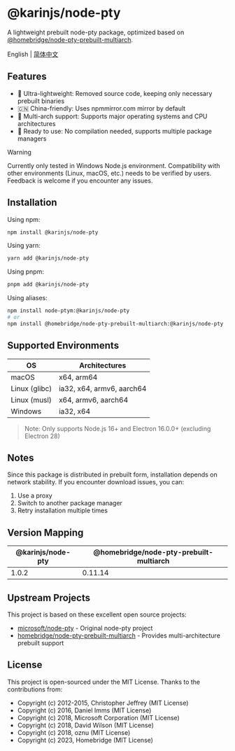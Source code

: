 # @karinjs/node-pty

A lightweight prebuilt node-pty package, optimized based on [@homebridge/node-pty-prebuilt-multiarch](https://github.com/homebridge/node-pty-prebuilt-multiarch).

English | [简体中文](./README.md)

## Features

- 🚀 Ultra-lightweight: Removed source code, keeping only necessary prebuilt binaries
- 🇨🇳 China-friendly: Uses npmmirror.com mirror by default
- 💪 Multi-arch support: Supports major operating systems and CPU architectures
- 🔧 Ready to use: No compilation needed, supports multiple package managers

> [!WARNING]  
> Currently only tested in Windows Node.js environment. Compatibility with other environments (Linux, macOS, etc.) needs to be verified by users. Feedback is welcome if you encounter any issues.

## Installation

Using npm:

```bash
npm install @karinjs/node-pty
```

Using yarn:

```bash
yarn add @karinjs/node-pty
```

Using pnpm:

```bash
pnpm add @karinjs/node-pty
```

Using aliases:

```bash
npm install node-ptym:@karinjs/node-pty
# or
npm install @homebridge/node-pty-prebuilt-multiarch:@karinjs/node-pty
```

## Supported Environments

| OS            | Architectures             |
| ------------- | ------------------------- |
| macOS         | x64, arm64                |
| Linux (glibc) | ia32, x64, armv6, aarch64 |
| Linux (musl)  | x64, armv6, aarch64       |
| Windows       | ia32, x64                 |

> Note: Only supports Node.js 16+ and Electron 16.0.0+ (excluding Electron 28)

## Notes

Since this package is distributed in prebuilt form, installation depends on network stability. If you encounter download issues, you can:

1. Use a proxy
2. Switch to another package manager
3. Retry installation multiple times

## Version Mapping

| @karinjs/node-pty | @homebridge/node-pty-prebuilt-multiarch |
| ----------------- | --------------------------------------- |
| 1.0.2             | 0.11.14                                 |

## Upstream Projects

This project is based on these excellent open source projects:

- [microsoft/node-pty](https://github.com/microsoft/node-pty) - Original node-pty project
- [homebridge/node-pty-prebuilt-multiarch](https://github.com/homebridge/node-pty-prebuilt-multiarch) - Provides multi-architecture prebuilt support

## License

This project is open-sourced under the MIT License. Thanks to the contributions from:

- Copyright (c) 2012-2015, Christopher Jeffrey (MIT License)
- Copyright (c) 2016, Daniel Imms (MIT License)
- Copyright (c) 2018, Microsoft Corporation (MIT License)
- Copyright (c) 2018, David Wilson (MIT License)
- Copyright (c) 2018, oznu (MIT License)
- Copyright (c) 2023, Homebridge (MIT License) 